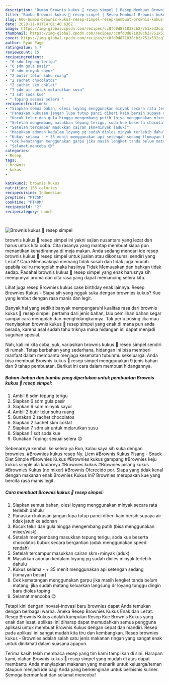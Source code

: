 ```yaml
---
description: "Bumbu Brownis kukus 🍰 resep simpel | Resep Membuat Brownis kukus 🍰 resep simpel Yang Sempurna"
title: "Bumbu Brownis kukus 🍰 resep simpel | Resep Membuat Brownis kukus 🍰 resep simpel Yang Sempurna"
slug: 606-bumbu-brownis-kukus-resep-simpel-resep-membuat-brownis-kukus-resep-simpel-yang-sempurna
date: 2020-11-01T14:01:40.636Z
image: https://img-global.cpcdn.com/recipes/cc8fd0d871838cb2/751x532cq70/brownis-kukus-🍰-resep-simpel-foto-resep-utama.jpg
thumbnail: https://img-global.cpcdn.com/recipes/cc8fd0d871838cb2/751x532cq70/brownis-kukus-🍰-resep-simpel-foto-resep-utama.jpg
cover: https://img-global.cpcdn.com/recipes/cc8fd0d871838cb2/751x532cq70/brownis-kukus-🍰-resep-simpel-foto-resep-utama.jpg
author: Ryan Page
ratingvalue: 4.7
reviewcount: 15
recipeingredient:
- "6 sdm tepung terigu"
- "6 sdm gula pasir"
- "6 sdm minyak sayur"
- "2 butir telur suhu ruang"
- "2 sachet chocolatos"
- "2 sachet skm coklat"
- "7 sdm air untuk melarutkan susu"
- "1 sdt soda kue"
- " Toping sesuai selera "
recipeinstructions:
- "Siapkan semua bahan, olesi loyang menggunakan minyak secara rata terlebih dahulu"
- "Panaskan kukusan jangan lupa tutup panci diberi kain bersih supaya air tidak jatuh ke adonan"
- "Kocok telur dan gula hingga mengembang putih (bisa menggunakan mixer/wisk)"
- "Setelah mengembang masukkan tepung terigu, soda kue beserta chocolatos bubuk secara bergantian (aduk menggunakan speed rendah)"
- "Setelah tercampur masukkan cairan skm+minyak (aduk)"
- "Masukkan adonan kedalam loyang yg sudah dioles minyak terlebih dahulu"
- "Kukus selama - + 35 menit menggunakan api setengah sedang (lumayan besar)"
- "Cek kematangan menggunakan garpu jika masih lengket tanda belum matang, jika sudah matang keluarkan langsung dr loyang tunggu dingin baru dioles toping"
- "Selamat mencoba 😊"
categories:
- Resep
tags:
- brownis
- kukus
- 

katakunci: brownis kukus  
nutrition: 153 calories
recipecuisine: Indonesian
preptime: "PT25M"
cooktime: "PT49M"
recipeyield: "2"
recipecategory: Lunch

---
```



![Brownis kukus 🍰 resep simpel](https://img-global.cpcdn.com/recipes/cc8fd0d871838cb2/751x532cq70/brownis-kukus-🍰-resep-simpel-foto-resep-utama.jpg)


brownis kukus 🍰 resep simpel ini yakni sajian nusantara yang lezat dan harus untuk kita coba. Cita rasanya yang mantap membuat siapa pun menantikan kehadirannya di meja makan.
Anda sedang mencari ide resep brownis kukus 🍰 resep simpel untuk jualan atau dikonsumsi sendiri yang Lezat? Cara Memasaknya memang tidak susah dan tidak juga mudah. apabila keliru mengolah maka hasilnya Tidak Memuaskan dan bahkan tidak sedap. Padahal brownis kukus 🍰 resep simpel yang enak harusnya sih mempunyai aroma dan cita rasa yang dapat memancing selera kita.

Lihat juga resep Brownies kukus cake birthday enak lainnya. Resep Brownies Kukus - Siapa sih yang nggak suka dengan brownies kukus? Kue yang lembut dengan rasa manis dan legit.

Banyak hal yang sedikit banyak mempengaruhi kualitas rasa dari brownis kukus 🍰 resep simpel, pertama dari jenis bahan, lalu pemilihan bahan segar sampai cara mengolah dan menghidangkannya. Tak perlu pusing jika mau menyiapkan brownis kukus 🍰 resep simpel yang enak di mana pun anda berada, karena asal sudah tahu triknya maka hidangan ini dapat menjadi suguhan spesial.


Nah, kali ini kita coba, yuk, variasikan brownis kukus 🍰 resep simpel sendiri di rumah. Tetap berbahan yang sederhana, hidangan ini bisa memberi manfaat dalam membantu menjaga kesehatan tubuhmu sekeluarga. Anda bisa membuat Brownis kukus 🍰 resep simpel menggunakan 9 jenis bahan dan 9 tahap pembuatan. Berikut ini cara dalam membuat hidangannya.

<!--inarticleads1-->

##### Bahan-bahan dan bumbu yang diperlukan untuk pembuatan Brownis kukus 🍰 resep simpel:

1. Ambil 6 sdm tepung terigu
1. Siapkan 6 sdm gula pasir
1. Siapkan 6 sdm minyak sayur
1. Ambil 2 butir telur suhu ruang
1. Gunakan 2 sachet chocolatos
1. Siapkan 2 sachet skm coklat
1. Siapkan 7 sdm air untuk melarutkan susu
1. Siapkan 1 sdt soda kue
1. Gunakan  Toping: sesuai selera 😊


Sebenarnya kembali ke selera ya Bun, kalau saya sih suka dengan brownies. #Brownies kukus resep Ny. Liem #Brownis Kukus Pisang - Snack Diet Simple #Brownies Kukus #Brownies kukus gampang #Brownies keju kukus simple ala kadarnya #Brownies kukus #Brownies pisang kukus #Brownies Kukus (no mixer) #Brownis Oferecido por. Siapa yang tidak kenal dengan makanan enak Brownies Kukus ini? Brownies merupakan kue yang bercita rasa manis legit. 

<!--inarticleads2-->

##### Cara membuat Brownis kukus 🍰 resep simpel:

1. Siapkan semua bahan, olesi loyang menggunakan minyak secara rata terlebih dahulu
1. Panaskan kukusan jangan lupa tutup panci diberi kain bersih supaya air tidak jatuh ke adonan
1. Kocok telur dan gula hingga mengembang putih (bisa menggunakan mixer/wisk)
1. Setelah mengembang masukkan tepung terigu, soda kue beserta chocolatos bubuk secara bergantian (aduk menggunakan speed rendah)
1. Setelah tercampur masukkan cairan skm+minyak (aduk)
1. Masukkan adonan kedalam loyang yg sudah dioles minyak terlebih dahulu
1. Kukus selama - + 35 menit menggunakan api setengah sedang (lumayan besar)
1. Cek kematangan menggunakan garpu jika masih lengket tanda belum matang, jika sudah matang keluarkan langsung dr loyang tunggu dingin baru dioles toping
1. Selamat mencoba 😊


Tetapi kini dengan inovasi-inovasi baru brownies dapat Anda temukan dengan berbagai warna. Aneka Resep Brownies Kukus Enak dan Lezat. Resep Brownis Kukus adalah kumpulan Resep Kue Brownis Kukus yang enak dan lezat. aplikasi ini diharap dapat memudahkan semua pengguna aplikasi untuk membuat Brownis Kukus dengan cepat dan mandiri. Resep pada aplikasi ini sangat mudah kita tiru dan kembangkan. Resep brownies kukus - Brownies adalah salah satu jenis makanan ringan yang sangat enak untuk dinikmati dalam suasana apapun. 

Terima kasih telah membaca resep yang tim kami tampilkan di sini. Harapan kami, olahan Brownis kukus 🍰 resep simpel yang mudah di atas dapat membantu Anda menyiapkan makanan yang menarik untuk keluarga/teman ataupun menjadi ide bagi Anda yang berkeinginan untuk berbisnis kuliner. Semoga bermanfaat dan selamat mencoba!
